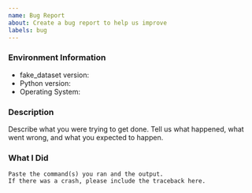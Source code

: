 ```yaml
---
name: Bug Report
about: Create a bug report to help us improve
labels: bug
---
```


<!-- Please search existing issues to avoid creating duplicates. -->

### Environment Information

-   fake_dataset version:
-   Python version:
-   Operating System:

### Description

Describe what you were trying to get done.
Tell us what happened, what went wrong, and what you expected to happen.

### What I Did

```
Paste the command(s) you ran and the output.
If there was a crash, please include the traceback here.
```

